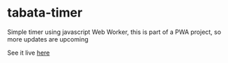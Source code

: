 # tabata-timer

Simple timer using javascript Web Worker, this is part of a PWA project, so more updates are upcoming

See it live [here](https://joaospj.github.io/tabata-timer/)
